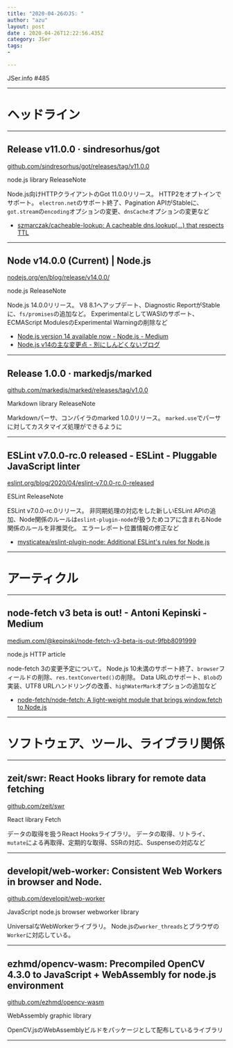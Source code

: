 ```yaml
---
title: "2020-04-26のJS: "
author: "azu"
layout: post
date : 2020-04-26T12:22:56.435Z
category: JSer
tags:
-

---
```


JSer.info #485

----

<h1 class="site-genre">ヘッドライン</h1>

----

## Release v11.0.0 · sindresorhus/got
[github.com/sindresorhus/got/releases/tag/v11.0.0](https://github.com/sindresorhus/got/releases/tag/v11.0.0 "Release v11.0.0 · sindresorhus/got")
<p class="jser-tags jser-tag-icon"><span class="jser-tag">node.js</span> <span class="jser-tag">library</span> <span class="jser-tag">ReleaseNote</span></p>

Node.js向けHTTPクライアントのGot 11.0.0リリース。
HTTP2をオプトインでサポート。
`electron.net`のサポート終了、Pagination APIがStableに、`got.stream`の`encoding`オプションの変更、`dnsCache`オプションの変更など

- [szmarczak/cacheable-lookup: A cacheable dns.lookup(…) that respects TTL](https://github.com/szmarczak/cacheable-lookup "szmarczak/cacheable-lookup: A cacheable dns.lookup(…) that respects TTL")

----

## Node v14.0.0 (Current) | Node.js
[nodejs.org/en/blog/release/v14.0.0/](https://nodejs.org/en/blog/release/v14.0.0/ "Node v14.0.0 (Current) | Node.js")
<p class="jser-tags jser-tag-icon"><span class="jser-tag">node.js</span> <span class="jser-tag">ReleaseNote</span></p>

Node.js 14.0.0リリース。
V8 8.1へアップデート、Diagnostic ReportがStableに、`fs/promises`の追加など。
ExperimentalとしてWASIのサポート、ECMAScript ModulesのExperimental Warningの削除など

- [Node.js version 14 available now - Node.js - Medium](https://medium.com/@nodejs/node-js-version-14-available-now-8170d384567e "Node.js version 14 available now - Node.js - Medium")
- [Node.js v14の主な変更点 - 別にしんどくないブログ](https://shisama.hatenablog.com/entry/2020/04/22/011221 "Node.js v14の主な変更点 - 別にしんどくないブログ")

----

## Release 1.0.0 · markedjs/marked
[github.com/markedjs/marked/releases/tag/v1.0.0](https://github.com/markedjs/marked/releases/tag/v1.0.0 "Release 1.0.0 · markedjs/marked")
<p class="jser-tags jser-tag-icon"><span class="jser-tag">Markdown</span> <span class="jser-tag">library</span> <span class="jser-tag">ReleaseNote</span></p>

Markdownパーサ、コンパイラのmarked 1.0.0リリース。
`marked.use`でパーサに対してカスタマイズ処理ができるように


----

## ESLint v7.0.0-rc.0 released - ESLint - Pluggable JavaScript linter
[eslint.org/blog/2020/04/eslint-v7.0.0-rc.0-released](https://eslint.org/blog/2020/04/eslint-v7.0.0-rc.0-released "ESLint v7.0.0-rc.0 released - ESLint - Pluggable JavaScript linter")
<p class="jser-tags jser-tag-icon"><span class="jser-tag">ESLint</span> <span class="jser-tag">ReleaseNote</span></p>

ESLint v7.0.0-rc.0リリース。
非同期処理の対応をした新しいESLint APIの追加、Node関係のルールは`eslint-plugin-node`が扱うためコアに含まれるNode関係のルールを非推奨化。
エラーレポート位置情報の修正など

- [mysticatea/eslint-plugin-node: Additional ESLint's rules for Node.js](https://github.com/mysticatea/eslint-plugin-node "mysticatea/eslint-plugin-node: Additional ESLint&#x27;s rules for Node.js")

----
<h1 class="site-genre">アーティクル</h1>

----

## node-fetch v3 beta is out! - Antoni Kepinski - Medium
[medium.com/@kepinski/node-fetch-v3-beta-is-out-9fbb8091999](https://medium.com/@kepinski/node-fetch-v3-beta-is-out-9fbb8091999 "node-fetch v3 beta is out! - Antoni Kepinski - Medium")
<p class="jser-tags jser-tag-icon"><span class="jser-tag">node.js</span> <span class="jser-tag">HTTP</span> <span class="jser-tag">article</span></p>

node-fetch 3の変更予定について。
Node.js 10未満のサポート終了、`browser`フィールドの削除、`res.textConverted()`の削除。
Data URLのサポート、`Blob`の実装、UTF8 URLハンドリングの改善、`highWaterMark`オプションの追加など

- [node-fetch/node-fetch: A light-weight module that brings window.fetch to Node.js](https://github.com/node-fetch/node-fetch "node-fetch/node-fetch: A light-weight module that brings window.fetch to Node.js")

----
<h1 class="site-genre">ソフトウェア、ツール、ライブラリ関係</h1>

----

## zeit/swr: React Hooks library for remote data fetching
[github.com/zeit/swr](https://github.com/zeit/swr "zeit/swr: React Hooks library for remote data fetching")
<p class="jser-tags jser-tag-icon"><span class="jser-tag">React</span> <span class="jser-tag">library</span> <span class="jser-tag">Fetch</span></p>

データの取得を扱うReact Hooksライブラリ。
データの取得、リトライ、`mutate`による再取得、定期的な取得、SSRの対応、Suspenseの対応など


----

## developit/web-worker: Consistent Web Workers in browser and Node.
[github.com/developit/web-worker](https://github.com/developit/web-worker "developit/web-worker: Consistent Web Workers in browser and Node.")
<p class="jser-tags jser-tag-icon"><span class="jser-tag">JavaScript</span> <span class="jser-tag">node.js</span> <span class="jser-tag">browser</span> <span class="jser-tag">webworker</span> <span class="jser-tag">library</span></p>

UniversalなWebWorkerライブラリ。
Node.jsの`worker_threads`とブラウザの`Worker`に対応している。


----

## ezhmd/opencv-wasm: Precompiled OpenCV 4.3.0 to JavaScript + WebAssembly for node.js environment
[github.com/ezhmd/opencv-wasm](https://github.com/ezhmd/opencv-wasm "ezhmd/opencv-wasm: Precompiled OpenCV 4.3.0 to JavaScript + WebAssembly for node.js environment")
<p class="jser-tags jser-tag-icon"><span class="jser-tag">WebAssembly</span> <span class="jser-tag">graphic</span> <span class="jser-tag">library</span></p>

OpenCV.jsのWebAssemblyビルドをパッケージとして配布しているライブラリ


----
